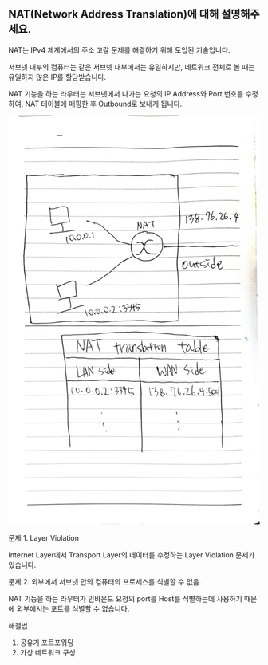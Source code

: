 ## NAT(Network Address Translation)에 대해 설명해주세요.

NAT는 IPv4 체계에서의 주소 고갈 문제를 해결하기 위해 도입된 기술입니다.

서브넷 내부의 컴퓨터는 같은 서브넷 내부에서는 유일하지만, 네트워크 전체로 볼 때는 유일하지 않은 IP를 할당받습니다.

NAT 기능을 하는 라우터는 서브넷에서 나가는 요청의 IP Address와 Port 번호를 수정하여, NAT 테이블에 매핑한 후 Outbound로 보내게 됩니다.

![NAT](NAT.jpeg)

문제 1. Layer Violation

Internet Layer에서 Transport Layer의 데이터를 수정하는 Layer Violation 문제가 있습니다.

문제 2. 외부에서 서브넷 안의 컴퓨터의 프로세스를 식별할 수 없음.

NAT 기능을 하는 라우터가 인바운드 요청의 port를 Host를 식별하는데 사용하기 때문에 외부에서는 포트를 식별할 수 없습니다.

해결법

1. 공유기 포트포워딩
2. 가상 네트워크 구성



